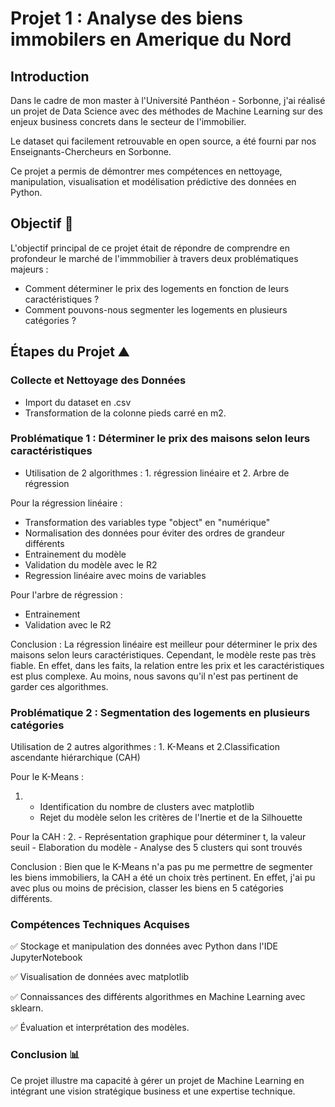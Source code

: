 # Projet 1 :  Analyse des biens immobilers en Amerique du Nord

## Introduction
Dans le cadre de mon master à l'Université Panthéon - Sorbonne, j'ai réalisé un projet de Data Science avec des méthodes de Machine Learning sur des enjeux business concrets dans le secteur de l'immobilier.

Le dataset qui facilement retrouvable en open source, a été fourni par nos Enseignants-Chercheurs en Sorbonne.

Ce projet a permis de démontrer mes compétences en nettoyage, manipulation, visualisation et modélisation prédictive des données en Python.

## Objectif 🎯
L'objectif principal de ce projet était de répondre de comprendre en profondeur le marché de l'immmobilier à travers deux problématiques majeurs :

- Comment déterminer le prix des logements en fonction de leurs caractéristiques ?
- Comment pouvons-nous segmenter les logements en plusieurs catégories ?

## Étapes du Projet ⛰️

### Collecte et Nettoyage des Données 
- Import du dataset en .csv
- Transformation de la colonne pieds carré en m2.

### Problématique 1 : Déterminer le prix des maisons selon leurs caractéristiques
- Utilisation de 2 algorithmes : 1. régression linéaire et 2. Arbre de régression

Pour la régression linéaire : 
- Transformation des variables type "object" en "numérique"
- Normalisation des données pour éviter des ordres de grandeur différents
- Entrainement du modèle
- Validation du modèle avec le R2
- Regression linéaire avec moins de variables


Pour l'arbre de régression :
- Entrainement
- Validation avec le R2


Conclusion : La régression linéaire est meilleur pour déterminer le prix des maisons selon leurs caractéristiques. Cependant, le modèle reste pas très fiable. En effet, dans les faits, la relation entre les prix et les caractéristiques est plus complexe. Au moins, nous savons qu'il n'est pas pertinent de garder ces algorithmes.

### Problématique 2 : Segmentation des logements en plusieurs catégories 

Utilisation de 2 autres algorithmes : 1. K-Means et 2.Classification ascendante hiérarchique (CAH)

Pour le K-Means : 
1. - Identification du nombre de clusters avec matplotlib
   - Rejet du modèle selon les critères de l'Inertie et de la Silhouette

Pour la CAH : 
2.    - Représentation graphique pour déterminer t, la valeur seuil
      - Elaboration du modèle
      - Analyse des 5 clusters qui sont trouvés
  
Conclusion : Bien que le K-Means n'a pas pu me permettre de segmenter les biens immobiliers, la CAH a été un choix très pertinent. En effet, j'ai pu avec plus ou moins de précision, classer les biens en 5 catégories différents.

### Compétences Techniques Acquises 

✅ Stockage et manipulation des données avec Python dans l'IDE JupyterNotebook

✅ Visualisation de données avec matplotlib

✅ Connaissances des différents algorithmes en Machine Learning avec sklearn.

✅ Évaluation et interprétation des modèles.

### Conclusion 📊
Ce projet illustre ma capacité à gérer un projet de Machine Learning en intégrant une vision stratégique business et une expertise technique.
